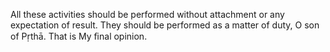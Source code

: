 All these activities should be performed without attachment or any expectation of result. They should be performed as a matter of duty, O son of Pṛthā. That is My ﬁnal opinion.